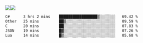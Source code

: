 <div style="display: flex; flex-direction: row;">
<img style="height: auto; width: auto;" class="img" src="https://raw.githubusercontent.com/blazepp/github-stats/master/generated/overview.svg#gh-dark-mode-only" />
<img style="height: auto; width: auto;" class="img" src="https://raw.githubusercontent.com/blazepp/github-stats/master/generated/languages.svg#gh-dark-mode-only" />
</div>

<!--START_SECTION:waka-->

```txt
C#      3 hrs 2 mins    █████████████████▒░░░░░░░   69.42 %
Other   25 mins         ██▒░░░░░░░░░░░░░░░░░░░░░░   09.59 %
C       20 mins         ██░░░░░░░░░░░░░░░░░░░░░░░   07.83 %
JSON    19 mins         █▓░░░░░░░░░░░░░░░░░░░░░░░   07.26 %
Lua     14 mins         █▒░░░░░░░░░░░░░░░░░░░░░░░   05.68 %
```

<!--END_SECTION:waka-->
